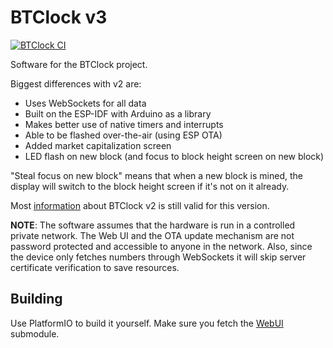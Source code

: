 # BTClock v3

[![BTClock CI](https://github.com/btclock/btclock_v3/actions/workflows/workflow.yml/badge.svg)](https://github.com/btclock/btclock_v3/actions/workflows/workflow.yml)

Software for the BTClock project.

Biggest differences with v2 are:
- Uses WebSockets for all data
- Built on the ESP-IDF with Arduino as a library 
- Makes better use of native timers and interrupts
- Able to be flashed over-the-air (using ESP OTA)
- Added market capitalization screen
- LED flash on new block (and focus to block height screen on new block)

"Steal focus on new block" means that when a new block is mined, the display will switch to the block height screen if it's not on it already.

Most [information](https://github.com/btclock/btclock_v2/wiki) about BTClock v2 is still valid for this version.

**NOTE**: The software assumes that the hardware is run in a controlled private network. The Web UI and the OTA update mechanism are not password protected and accessible to anyone in the network. Also, since the device only fetches numbers through WebSockets it will skip server certificate verification to save resources.

## Building

Use PlatformIO to build it yourself. Make sure you fetch the [WebUI](https://github.com/btclock/webui) submodule.